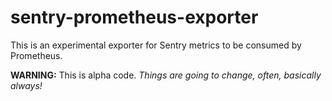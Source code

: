 # sentry-prometheus-exporter

This is an experimental exporter for Sentry metrics to be consumed by
Prometheus.

**WARNING:** This is alpha code. *Things are going to change, often, basically
always!*
